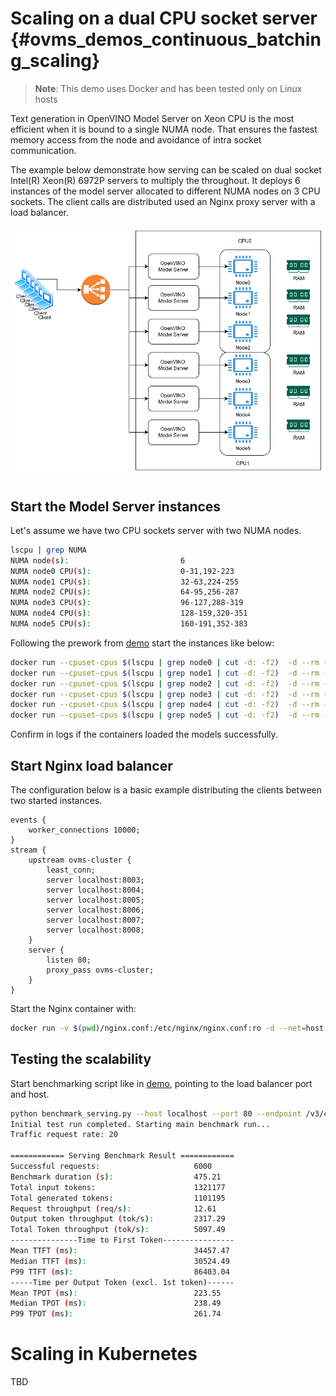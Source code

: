 # Scaling on a dual CPU socket server {#ovms_demos_continuous_batching_scaling}

> **Note**: This demo uses Docker and has been tested only on Linux hosts

Text generation in OpenVINO Model Server on Xeon CPU is the most efficient when it is bound to a single NUMA node. 
That ensures the fastest memory access from the node and avoidance of intra socket communication.

The example below demonstrate how serving can be scaled on dual socket Intel(R) Xeon(R) 6972P servers to multiply the throughout. 
It deploys 6 instances of the model server allocated to different NUMA nodes on 3 CPU sockets. The client calls are distributed used an Nginx proxy server with a load balancer.

![drawing](./loadbalancing.png)

## Start the Model Server instances

Let's assume we have two CPU sockets server with two NUMA nodes. 
```bash
lscpu | grep NUMA
NUMA node(s):                         6
NUMA node0 CPU(s):                    0-31,192-223
NUMA node1 CPU(s):                    32-63,224-255
NUMA node2 CPU(s):                    64-95,256-287
NUMA node3 CPU(s):                    96-127,288-319
NUMA node4 CPU(s):                    128-159,320-351
NUMA node5 CPU(s):                    160-191,352-383
```
Following the prework from [demo](../README.md) start the instances like below:
```bash
docker run --cpuset-cpus $(lscpu | grep node0 | cut -d: -f2)  -d --rm -p 8003:8003 -v $(pwd)/models:/workspace:ro openvino/model_server:latest --rest_port 8003 --config_path /workspace/config.json
docker run --cpuset-cpus $(lscpu | grep node1 | cut -d: -f2)  -d --rm -p 8004:8004 -v $(pwd)/models:/workspace:ro openvino/model_server:latest --rest_port 8004 --config_path /workspace/config.json
docker run --cpuset-cpus $(lscpu | grep node2 | cut -d: -f2)  -d --rm -p 8005:8005 -v $(pwd)/models:/workspace:ro openvino/model_server:latest --rest_port 8005 --config_path /workspace/config.json
docker run --cpuset-cpus $(lscpu | grep node3 | cut -d: -f2)  -d --rm -p 8006:8006 -v $(pwd)/models:/workspace:ro openvino/model_server:latest --rest_port 8006 --config_path /workspace/config.json
docker run --cpuset-cpus $(lscpu | grep node4 | cut -d: -f2)  -d --rm -p 8007:8007 -v $(pwd)/models:/workspace:ro openvino/model_server:latest --rest_port 8007 --config_path /workspace/config.json
docker run --cpuset-cpus $(lscpu | grep node5 | cut -d: -f2)  -d --rm -p 8008:8008 -v $(pwd)/models:/workspace:ro openvino/model_server:latest --rest_port 8008 --config_path /workspace/config.json
```
Confirm in logs if the containers loaded the models successfully.

## Start Nginx load balancer

The configuration below is a basic example distributing the clients between two started instances.
```
events {
    worker_connections 10000;
}
stream {
    upstream ovms-cluster {
        least_conn;
        server localhost:8003;
        server localhost:8004;
        server localhost:8005;
        server localhost:8006;
        server localhost:8007;
        server localhost:8008;
    }
    server {
        listen 80;
        proxy_pass ovms-cluster;
    }
}

```
Start the Nginx container with: 
```bash
docker run -v $(pwd)/nginx.conf:/etc/nginx/nginx.conf:ro -d --net=host -p 80:80 nginx
```

## Testing the scalability

Start benchmarking script like in [demo](../README.md), pointing to the load balancer port and host.
```bash
python benchmark_serving.py --host localhost --port 80 --endpoint /v3/chat/completions --backend openai-chat --model meta-llama/Meta-Llama-3-8B-Instruct --dataset-path ShareGPT_V3_unfiltered_cleaned_split.json --num-prompts 6000 --request-rate 20
Initial test run completed. Starting main benchmark run...
Traffic request rate: 20

============ Serving Benchmark Result ============
Successful requests:                     6000
Benchmark duration (s):                  475.21
Total input tokens:                      1321177
Total generated tokens:                  1101195
Request throughput (req/s):              12.61
Output token throughput (tok/s):         2317.29
Total Token throughput (tok/s):          5097.49
---------------Time to First Token----------------
Mean TTFT (ms):                          34457.47
Median TTFT (ms):                        30524.49
P99 TTFT (ms):                           86403.04
-----Time per Output Token (excl. 1st token)------
Mean TPOT (ms):                          223.55
Median TPOT (ms):                        238.49
P99 TPOT (ms):                           261.74
```

# Scaling in Kubernetes

TBD

